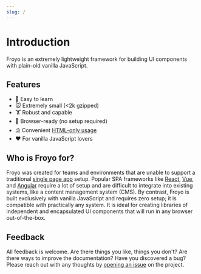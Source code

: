 ```yaml
---
slug: /
---
```


# Introduction

Froyo is an extremely lightweight framework for building UI components with plain-old vanilla JavaScript.

## Features

-   📖 Easy to learn
-   🐭 Extremely small (<2k gzipped)
-   🏋 Robust and capable
-   🚀 Browser-ready (no setup required)
-   ⛱️ Convenient [HTML-only usage](../fundamentals/html-only-usage.md)
-   ❤ For vanilla JavaScript lovers

## Who is Froyo for?

Froyo was created for teams and environments that are unable to support a traditional [single page app](https://developer.mozilla.org/en-US/docs/Glossary/SPA) setup. Popular SPA frameworks like [React](https://reactjs.org/), [Vue](https://vuejs.org/), and [Angular](https://angularjs.org/) require a lot of setup and are difficult to integrate into existing systems, like a content management system (CMS). By contrast, Froyo is built exclusively with vanilla JavaScript and requires zero setup; it is compatible with practically any system. It is ideal for creating libraries of independent and encapsulated UI components that will run in any browser out-of-the-box.

## Feedback

All feedback is welcome. Are there things you like, things you don't? Are there ways to improve the documentation? Have you discovered a bug? Please reach out with any thoughts by [opening an issue](https://github.com/marksmccann/froyo/issues/new) on the project.
